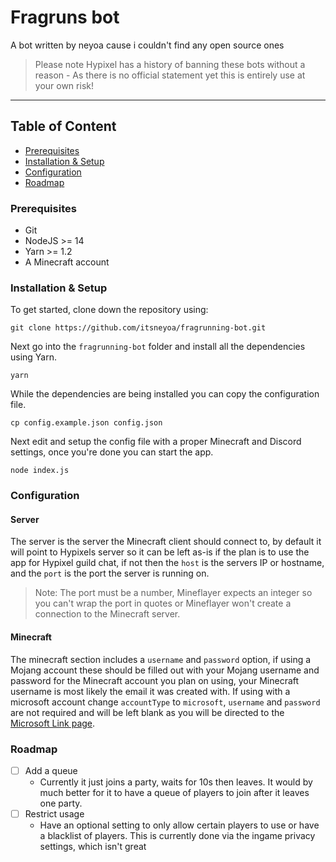 # Fragruns bot
A bot written by neyoa cause i couldn't find any open source ones
> Please note Hypixel has a history of banning these bots without a reason - As there is no official statement yet this is entirely use at your own risk!

<hr>

## Table of Content

- [Prerequisites](#prerequisites)
- [Installation & Setup](#installation--setup)
- [Configuration](#configuration)
- [Roadmap](#roadmap)

### Prerequisites

- Git
- NodeJS >= 14
- Yarn >= 1.2
- A Minecraft account

### Installation & Setup

To get started, clone down the repository using:

    git clone https://github.com/itsneyoa/fragrunning-bot.git

Next go into the `fragrunning-bot` folder and install all the dependencies using Yarn.

    yarn

While the dependencies are being installed you can copy the configuration file.

    cp config.example.json config.json

Next edit and setup the config file with a proper Minecraft and Discord settings, once you're done you can start the app.

    node index.js

### Configuration

#### Server

The server is the server the Minecraft client should connect to, by default it will point to Hypixels server so it can be left as-is if the plan is to use the app for Hypixel guild chat, if not then the `host` is the servers IP or hostname, and the `port` is the port the server is running on.

> Note: The port must be a number, Mineflayer expects an integer so you can't wrap the port in quotes or Mineflayer won't create a connection to the Minecraft server.

#### Minecraft

The minecraft section includes a `username` and `password` option, if using a Mojang account these should be filled out with your Mojang username and password for the Minecraft account you plan on using, your Minecraft username is most likely the email it was created with. If using with a microsoft account change `accountType` to `microsoft`, `username` and `password` are not required and will be left blank as you will be directed to the [Microsoft Link page](https://www.microsoft.com/link).

### Roadmap

- [ ] Add a queue
    - Currently it just joins a party, waits for 10s then leaves. It would by much better for it to have a queue of players to join after it leaves one party.
- [ ] Restrict usage
    - Have an optional setting to only allow certain players to use or have a blacklist of players. This is currently done via the ingame privacy settings, which isn't great